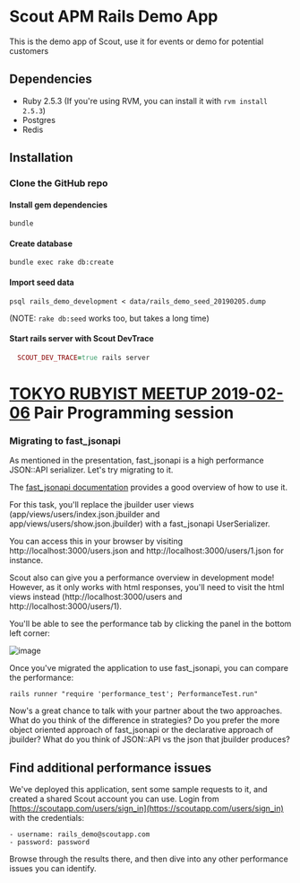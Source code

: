 # Scout APM Rails Demo App

This is the demo app of Scout, use it for events or demo for potential customers

## Dependencies

* Ruby 2.5.3 (If you're using RVM, you can install it with `rvm install 2.5.3`)
* Postgres
* Redis

## Installation

### Clone the GitHub repo

#### Install gem dependencies

```
bundle
```

#### Create database

```
bundle exec rake db:create
```

#### Import seed data

```
psql rails_demo_development < data/rails_demo_seed_20190205.dump
```

(NOTE: `rake db:seed` works too, but takes a long time)

#### Start rails server with Scout DevTrace
```ruby
  SCOUT_DEV_TRACE=true rails server
```

# [TOKYO RUBYIST MEETUP 2019-02-06](https://trbmeetup.doorkeeper.jp/events/85868) Pair Programming session

### Migrating to fast_jsonapi

As mentioned in the presentation, fast_jsonapi is a high performance JSON::API serializer. Let's try migrating to it.

The [fast_jsonapi documentation](https://github.com/Netflix/fast_jsonapi) provides a good overview of how to use it.

For this task, you'll replace the jbuilder user views (app/views/users/index.json.jbuilder and app/views/users/show.json.jbuilder) with a fast_jsonapi UserSerializer.

You can access this in your browser by visiting http://localhost:3000/users.json and http://localhost:3000/users/1.json for instance.

Scout also can give you a performance overview in development mode! However, as it only works with html responses, you'll need to visit the html views instead (http://localhost:3000/users and http://localhost:3000/users/1).

You'll be able to see the performance tab by clicking the panel in the bottom left corner:

![image](https://d2ddoduugvun08.cloudfront.net/items/0j2W063D2Q0W2C3F1s37/Screen%20Recording%202019-02-05%20at%2001.04%20PM.gif?X-CloudApp-Visitor-Id=2836786&v=f11608df)

Once you've migrated the application to use fast_jsonapi, you can compare the performance:

    rails runner "require 'performance_test'; PerformanceTest.run"

Now's a great chance to talk with your partner about the two approaches. What do you think of the difference in strategies? Do you prefer the more object oriented approach of fast_jsonapi or the declarative approach of jbuilder? What do you think of JSON::API vs the json that jbuilder produces?

## Find additional performance issues

We've deployed this application, sent some sample requests to it, and created a shared Scout account you can use.  Login from [https://scoutapp.com/users/sign_in](https://scoutapp.com/users/sign_in) with the credentials:

    - username: rails_demo@scoutapp.com
    - password: password

Browse through the results there, and then dive into any other performance issues you can identify.

